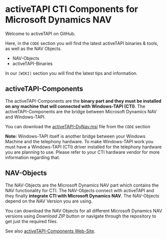 # activeTAPI CTI Components for Microsoft Dynamics NAV

Welcome to activeTAPI on GitHub. 

Here, in the `CODE` section you will find the latest activeTAPI binaries & tools, as well as the NAV Objects. 

* NAV-Objects
* activeTAPI-Binaries

In our `[WIKI]` section you will find the latest tips and information.

## activeTAPI-Components

The activeTAPI-Components are the **binary part and they must be installed on any machine that will connected with Windows-TAPI (CTI)**. The activeTAPI-Components are the bridge between Microsoft Dynamics NAV and Windows-TAPI.

You can download the [activeTAPI-DyNav.msi](activeTAPI-DyNav.v2013\activeTAPI.COM-DyNav_v2013_Setup.msi) file from the `CODE` section

**Note:** Windows-TAPI itself is another bridge between your Windows Machine and the telephony hardware. To make Windows-TAPI work you must have a Windows-TAPI (CTI) driver installed for the telephony hardware you are planning to use. Please refer to your CTI hardware vendor for more information regarding that.


## NAV-Objects

The NAV-Objects are the Microsoft Dynamics NAV part which contains the NAV functionality for CTI. The NAV-Objects connect with activeTAPI and they finally **integrate CTI with Microsoft Dynamics NAV**. The NAV-Objects depend on the NAV Version you are using. 



You can download the NAV Objects for all different Microsoft Dynamics NAV versions using *Download ZIP* button or navigate through the repository to get just the required files.


See also [activeTAPI-Components Web-Site](http://www.activeTAPI.de).

